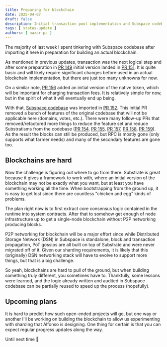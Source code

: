 ```yaml
---
title: Preparing for blockchain
date: 2025-04-07
draft: false
description: Initial transaction pool implementation and Subspace codebase import
tags: [ status-update ]
authors: [ nazar-pc ]
---
```


The majority of last week I spent tinkering with Subspace codebase after importing it here in preparation for building
an actual blockchain.

<!--more-->

As mentioned in previous updates, transaction was the next logical step and after some preparation in [PR 149] initial
version landed in [PR 151]. It is quite basic and will likely require significant changes before used in an actual
blockchain implementation, but there are just too many unknowns for now.

[PR 149]: https://github.com/nazar-pc/abundance/pull/149

[PR 151]: https://github.com/nazar-pc/abundance/pull/151

On a similar note, [PR 156] added an initial version of the native token, which will be important for charging
transaction fees. It is relatively simple for now, but in the spirit of what it will eventually end up being.

[PR 156]: https://github.com/nazar-pc/abundance/pull/156

With that, [Subspace codebase] was imported in [PR 152]. This initial PR removed a bunch of features of the original
codebase that will not be applicable here (domains, votes, etc.). There were many follow-up PRs that removed/refactored
more things to reduce the feature set and reduce Substratisms from the codebase ([PR 154], [PR 155], [PR 157], [PR 158],
[PR 159]). As the result the blocks can still be produced, but RPC is mostly gone (only supports what farmer needs) and
many of the secondary features are gone too.

[Subspace codebase]: https://github.com/autonomys/subspace

[PR 152]: https://github.com/nazar-pc/abundance/pull/152

[PR 154]: https://github.com/nazar-pc/abundance/pull/154

[PR 155]: https://github.com/nazar-pc/abundance/pull/155

[PR 157]: https://github.com/nazar-pc/abundance/pull/157

[PR 158]: https://github.com/nazar-pc/abundance/pull/158

[PR 159]: https://github.com/nazar-pc/abundance/pull/159

## Blockchains are hard

Now the challenge is figuring out where to go from there. Substrate is great because it gives a framework to work with,
where an initial version of the blockchain may not be exactly what you want, but at least you have something working all
the time. When bootstrapping from the ground up, it is easy to get lost since there are countless "chicken and egg"
kinds of problems.

The plan right now is to first extract core consensus logic contained in the runtime into system contracts. After that
to somehow get enough of node infrastructure up to get a single-node blockchain without P2P networking producing blocks.

P2P networking for blockchain will be a major effort since while Distributed Storage Network (DSN) in Subspace is
standalone, block and transaction propagation, PoT gossips are all built on top of Substrate and were never migrated off
of it. Given our sharding requirements, it is likely that this (originally) DSN networking stack will have to evolve to
support more things, but that is a big challenge.

So yeah, blockchains are hard to pull of the ground, but when building something truly different, you sometimes have to.
Thankfully, some lessons were learned, and the logic already written and audited in Subspace codebase can be partially
reused to speed up the process (hopefully).

## Upcoming plans

It is hard to predict how such open-ended projects will go, but one way or another I'll be working on building the
blockchain to allow us experimenting with sharding that Alfonso is designing. One thing for certain is that you can
expect regular progress updates along the way.

Until next time 👋
